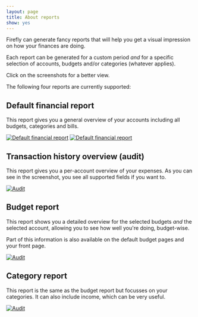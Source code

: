 ```yaml
---
layout: page
title: About reports
show: yes
---
```


Firefly can generate fancy reports that will help you get a visual impression on how your finances are doing.

Each report can be generated for a custom period _and_ for a specific selection of accounts, budgets and/or categories (whatever applies).

Click on the screenshots for a better view.

The following four reports are currently supported:

## Default financial report

This report gives you a general overview of your accounts including all budgets, categories and bills.

[![Default financial report](https://i.nder.be/gybbbhnx/300/w)](https://i.nder.be/gybbbhnx) [![Default financial report](https://i.nder.be/cguuk6zs/300/w)](https://i.nder.be/cguuk6zs)

## Transaction history overview (audit)

This report gives you a per-account overview of your expenses. As you can see in the screenshot, you see all supported fields if you want to.

[![Audit](https://i.nder.be/cd8gn0ds/300/w)](https://i.nder.be/cd8gn0ds)

## Budget report

This report shows you a detailed overview for the selected budgets _and_ the selected account, allowing you to see how well you're doing, budget-wise.

Part of this information is also available on the default budget pages and your front page.

[![Audit](https://i.nder.be/hmhwffcq/300/w)](https://i.nder.be/hmhwffcq)

## Category report

This report is the same as the budget report but focusses on your categories. It can also include income, which can be very useful.

[![Audit](https://i.nder.be/h9f93bxv/300/w)](https://i.nder.be/h9f93bxv)
